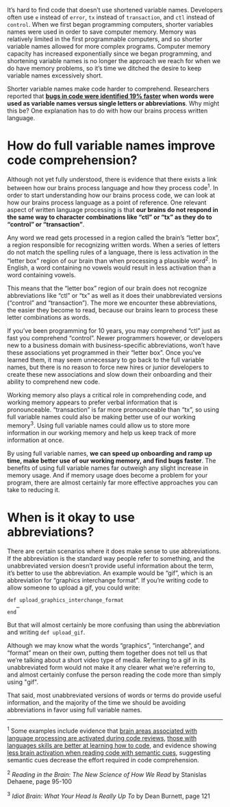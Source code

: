 It’s hard to find code that doesn’t use shortened variable names. Developers often use `e` instead of `error`, `tx` instead of `transaction`, and `ctl` instead of `control`. When we first began programming computers, shorter variables names were used in order to save computer memory. Memory was relatively limited in the first programmable computers, and so shorter variable names allowed for more complex programs. Computer memory capacity has increased exponentially since we began programming, and shortening variable names is no longer the approach we reach for when we do have memory problems, so it’s time we ditched the desire to keep variable names excessively short.

Shorter variable names make code harder to comprehend. Researchers reported that **[bugs in code were identified 19% faster](https://doi.org/10.1007/s10664-018-9621-x) when words were used as variable names versus single letters or abbreviations**. Why might this be? One explanation has to do with how our brains process written language.

# How do full variable names improve code comprehension?

Although not yet fully understood, there is evidence that there exists a link between how our brains process language and how they process code<sup>1</sup>. In order to start understanding how our brains process code, we can look at how our brains process language as a point of reference. One relevant aspect of written language processing is that **our brains do not respond in the same way to character combinations like “ctl” or “tx” as they do to “control” or “transaction”**.

Any word we read gets processed in a region called the brain’s “letter box”, a region responsible for recognizing written words. When a series of letters do not match the spelling rules of a language, there is less activation in the “letter box” region of our brain than when processing a plausible word<sup>2</sup>. In English, a word containing no vowels would result in less activation than a word containing vowels.

This means that the “letter box” region of our brain does not recognize abbreviations like “ctl” or “tx” as well as it does their unabbreviated versions (“control” and “transaction”). The more we encounter these abbreviations, the easier they become to read, because our brains learn to process these letter combinations as words.

If you’ve been programming for 10 years, you may comprehend “ctl” just as fast you comprehend “control”. Newer programmers however, or developers new to a business domain with business-specific abbreviations, won’t have these associations yet programmed in their “letter box”. Once you’ve learned them, it may seem unnecessary to go back to the full variable names, but there is no reason to force new hires or junior developers to create these new associations and slow down their onboarding and their ability to comprehend new code.

Working memory also plays a critical role in comprehending code, and working memory appears to prefer verbal information that is pronounceable. “transaction” is far more pronounceable than “tx”, so using full variable names could also be making better use of our working memory<sup>3</sup>. Using full variable names could allow us to store more information in our working memory and help us keep track of more information at once.

By using full variable names, **we can speed up onboarding and ramp up time, make better use of our working memory, and find bugs faster**. The benefits of using full variable names far outweigh any slight increase in memory usage. And if memory usage does become a problem for your program, there are almost certainly far more effective approaches you can take to reducing it.

# When is it okay to use abbreviations?

There are certain scenarios where it does make sense to use abbreviations. If the abbreviation is the standard way people refer to something, and the unabbreviated version doesn’t provide useful information about the term, it’s better to use the abbreviation. An example would be “gif”, which is an abbreviation for “graphics interchange format”. If you’re writing code to allow someone to upload a gif, you could write:

```
def upload_graphics_interchange_format
   …
end
```

But that will almost certainly be more confusing than using the abbreviation and writing `def upload_gif`.

Although we may know what the words “graphics”, “interchange”, and “format” mean on their own, putting them together does not tell us that we’re talking about a short video type of media. Referring to a gif in its unabbreviated form would not make it any clearer what we’re referring to, and almost certainly confuse the person reading the code more than simply using "gif".

That said, most unabbreviated versions of words or terms do provide useful information, and the majority of the time we should be avoiding abbreviations in favor using full variable names.

---

<sup>1</sup> Some examples include evidence that [brain areas associated with language processing are activated during code reviews](https://ieeexplore.ieee.org/document/7774510), [those with languages skills are better at learning how to code](https://www.nature.com/articles/s41598-020-60661-8), and evidence showing [less brain activation when reading code with semantic cues](https://dl.acm.org/doi/10.1145/3106237.3106268), suggesting semantic cues decrease the effort required in code comprehension.

<sup>2</sup> *Reading in the Brain: The New Science of How We Read* by Stanislas Dehaene, page 95-100

<sup>3</sup> *Idiot Brain: What Your Head Is Really Up To* by Dean Burnett, page 121
